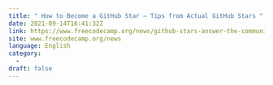 ```yaml
---
title: " How to Become a GitHub Star – Tips from Actual GitHub Stars "
date: 2021-09-14T16:41:32Z
link: https://www.freecodecamp.org/news/github-stars-answer-the-communitys-most-asked-questions/?utm_medium=RSS&utm_source=news.12bit.vn
site: www.freecodecamp.org/news
language: English
category:
  -   
draft: false
---
```

